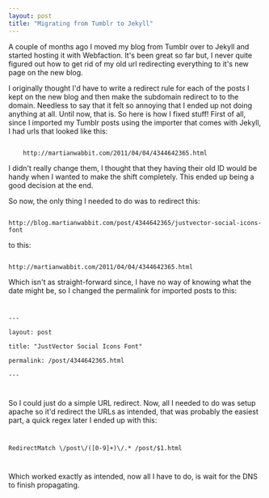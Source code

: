 ```yaml
---
layout: post
title: "Migrating from Tumblr to Jekyll"
---
```


A couple of months ago I moved my blog from Tumblr over to Jekyll and started hosting it with Webfaction. 
It's been great so far but, I never quite figured out how to get rid of my old url redirecting everything to it's new 
page on the new blog. 

I originally thought I'd have to write a redirect rule for each of the posts I kept on the new blog and then make the 
subdomain redirect to to the domain. Needless to say that it felt so annoying that I ended up not doing anything at all.
Until now, that is. So here is how I fixed stuff! First of all, since I imported my Tumblr posts using the importer that 
comes with Jekyll, I had urls that looked like this: 

<code>
	http://martianwabbit.com/2011/04/04/4344642365.html
</code>

I didn't really change them, I thought that they having their old ID would be handy when I wanted to make the shift 
completely. This ended up being a good decision at the end.

So now, the only thing I needed to do was to redirect this:

<code>
http://blog.martianwabbit.com/post/4344642365/justvector-social-icons-font
</code>

to this:

<code>
http://martianwabbit.com/2011/04/04/4344642365.html
</code>

Which isn't as straight-forward since, I have no way of knowing what the date might be, so I changed the permalink 
for imported posts to this:

<code>
<pre>
--- <br>
layout: post <br>
title: "JustVector Social Icons Font" <br>
permalink: /post/4344642365.html <br>
---
</pre>
</code>

So I could just do a simple URL redirect. Now, all I needed to do was setup apache so it'd redirect the URLs as intended,
that was probably the easiest part, a quick regex later I ended up with this:

<code>
<pre>
RedirectMatch \/post\/([0-9]+)\/.* /post/$1.html
</pre>
</code>

Which worked exactly as intended, now all I have to do, is wait for the DNS to finish propagating.